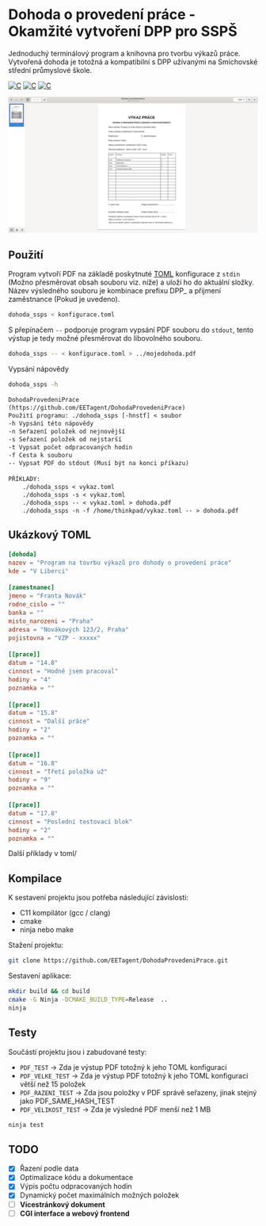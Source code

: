 <h1 class="rich-diff-level-zero">Dohoda o provedení práce - Okamžité vytvoření DPP pro SSPŠ</h1>

Jednoduchý terminálový program a knihovna pro tvorbu výkazů práce.
Vytvořená dohoda je totožná a kompatibilní s DPP užívanými na Smíchovské střední průmyslové škole.

[![C](https://img.shields.io/badge/Jazyk-C-yellow.svg)]()
[![C](https://img.shields.io/badge/DPP-SSPŠ-blue.svg)]()
[![C](https://img.shields.io/badge/PDF-red.svg)]()


![Otevřený PDF dokument](.github/img/dohoda.png?raw=true)

## Použití

Program vytvoří PDF na základě poskytnuté [TOML](https://toml.io/en/) konfigurace z `stdin` (Možno přesměrovat obsah souboru viz. níže) a uloží ho do aktuální složky.
Název výsledného souboru je kombinace prefixu DPP_ a přijmení zaměstnance (Pokud je uvedeno).

```bash
dohoda_ssps < konfigurace.toml
```

S přepínačem `--` podporuje program vypsání PDF souboru do `stdout`, tento výstup je tedy možné přesměrovat do libovolného souboru.

```bash
dohoda_ssps -- < konfigurace.toml > ../mojedohoda.pdf
```

Vypsání nápovědy

```bash
dohoda_ssps -h
```
```
DohodaProvedeniPrace (https://github.com/EETagent/DohodaProvedeniPrace)
Použití programu: ./dohoda_ssps [-hnstf] < soubor
-h Vypsání této nápovědy
-n Seřazení položek od nejnovější
-s Seřazení položek od nejstarší
-t Vypsat počet odpracovaných hodin
-f Cesta k souboru
-- Vypsat PDF do stdout (Musí být na konci příkazu)

PŘÍKLADY:
	./dohoda_ssps < vykaz.toml
	./dohoda_ssps -s < vykaz.toml
	./dohoda_ssps -- < vykaz.toml > dohoda.pdf
	./dohoda_ssps -n -f /home/thinkpad/vykaz.toml -- > dohoda.pdf
```

## Ukázkový TOML

```toml
[dohoda]
nazev = "Program na tovrbu výkazů pro dohody o provedení práce"
kde = "V Liberci"

[zamestnanec]
jmeno = "Franta Novák"
rodne_cislo = ""
banka = ""
misto_narozeni = "Praha"
adresa = "Novákových 123/2, Praha"
pojistovna = "VZP - xxxxx"

[[prace]]
datum = "14.8"
cinnost = "Hodně jsem pracoval"
hodiny = "4"
poznamka = ""

[[prace]]
datum = "15.8"
cinnost = "Další práce"
hodiny = "2"
poznamka = ""

[[prace]]
datum = "16.8"
cinnost = "Třetí položka už"
hodiny = "9"
poznamka = ""

[[prace]]
datum = "17.8"
cinnost = "Poslední testovací blok"
hodiny = "2"
poznamka = ""
```
Další příklady v toml/

## Kompilace

K sestavení projektu jsou potřeba následující závislosti:

* C11 kompilátor (gcc / clang)
* cmake
* ninja nebo make

Stažení projektu:

```bash
git clone https://github.com/EETagent/DohodaProvedeniPrace.git
```

Sestavení aplikace:  

```bash
mkdir build && cd build
cmake -G Ninja -DCMAKE_BUILD_TYPE=Release  ..
ninja
```

## Testy

Součástí projektu jsou i zabudované testy:

- `PDF_TEST` -> Zda je výstup PDF totožný k jeho TOML konfiguraci
- `PDF_VELKE_TEST` -> Zda je výstup PDF totožný k jeho TOML konfiguraci větší než 15 položek
- `PDF_RAZENI_TEST` -> Zda jsou položky v PDF správě seřazeny, jinak stejný jako PDF_SAME_HASH_TEST 
- `PDF_VELIKOST_TEST` -> Zda je výsledné PDF menší než 1 MB

```bash
ninja test
```

## TODO

- [x] Řazení podle data
- [x] Optimalizace kódu a dokumentace
- [x] Výpis počtu odpracovaných hodin
- [x] Dynamický počet maximálních možných položek
- [ ] **Vícestránkový dokument**
- [ ] **CGI interface a webový frontend**
